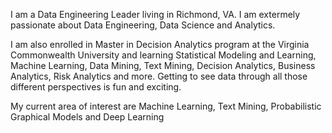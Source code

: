 I am a Data Engineering Leader living in Richmond, VA. I am extermely passionate about Data Engineering, Data Science and Analytics. 

I am also enrolled in Master in Decision Analytics program at the Virginia Commonwealth University and learning Statistical Modeling and Learning, Machine Learning, Data Mining, Text Mining, Decision Analytics, Business Analytics, Risk Analytics and more. Getting to see data through all those different perspectives is fun and exciting.

My current area of interest are Machine Learning, Text Mining, Probabilistic Graphical Models and Deep Learning
